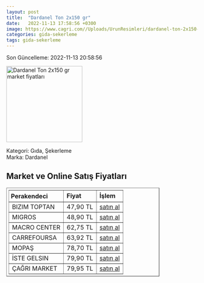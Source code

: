 ```yaml
---
layout: post
title:  "Dardanel Ton 2x150 gr"
date:   2022-11-13 17:58:56 +0300
image: https://www.cagri.com//Uploads/UrunResimleri/dardanel-ton-2x150-gr-3c-301.jpg
categories: gida-sekerleme
tags: gida-sekerleme
---
```


Son Güncelleme: 2022-11-13 20:58:56

<img src="https://www.cagri.com//Uploads/UrunResimleri/dardanel-ton-2x150-gr-3c-301.jpg" width="200" alt="Dardanel Ton 2x150 gr market fiyatları" />

Kategori: Gıda, Şekerleme
<br />
Marka: Dardanel

<h2>Market ve Online Satış Fiyatları</h2>

<table border="1" style="padding: 5px;width:80%;">
  <tr>
    <td style="padding: 5px;"><strong>Perakendeci</strong></td>
    <td><strong>Fiyat</strong></td>
    <td><strong>İşlem</strong></td>
  </tr>
  <tr>
              <td title="Bizim Toptan">BIZIM TOPTAN</td>
              <td>47,90 TL</td>
              <td><a title="Bizim Toptan" target="_blank" href="https://www.bizimtoptan.com.tr/dardanel-ekonomik-ton-baligi-2x150-gr">satın al</a></td>
            </tr><tr>
              <td title="Migros">MIGROS</td>
              <td>48,90 TL</td>
              <td><a title="Migros" target="_blank" href="https://www.migros.com.tr/dardanel-ekonomik-ton-2x150-g-p-89b738">satın al</a></td>
            </tr><tr>
              <td title="Macro Center">MACRO CENTER</td>
              <td>62,75 TL</td>
              <td><a title="Macro Center" target="_blank" href="https://www.macrocenter.com.tr/dardanel-aycicek-yagli-ton-baligi-2x150-g-p-8a20e8">satın al</a></td>
            </tr><tr>
              <td title="CarrefourSA">CARREFOURSA</td>
              <td>63,92 TL</td>
              <td><a title="CarrefourSA" target="_blank" href="https://www.carrefoursa.com/dardanel-ton-2x150-g-p-30097066">satın al</a></td>
            </tr><tr>
              <td title="Mopaş">MOPAŞ</td>
              <td>78,70 TL</td>
              <td><a title="Mopaş" target="_blank" href="https://www.mopas.com.tr/dardanel-ton-2x150-gr/p/834735">satın al</a></td>
            </tr><tr>
              <td title="İste Gelsin">İSTE GELSIN</td>
              <td>79,90 TL</td>
              <td><a title="İste Gelsin" target="_blank" href="https://www.istegelsin.com/urun/dardanel-ton-baligi-2x150-gr_DRD55-AD">satın al</a></td>
            </tr><tr>
              <td title="Çağrı Market">ÇAĞRI MARKET</td>
              <td>79,95 TL</td>
              <td><a title="Çağrı Market" target="_blank" href="https://www.cagri.com/dardanel-ton-2x150-gr">satın al</a></td>
            </tr>
</table>
